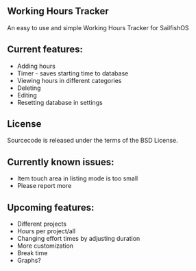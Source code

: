 ## Working Hours Tracker

An easy to use and simple Working Hours Tracker for SailfishOS

## Current features:
* Adding hours
* Timer - saves starting time to database
* Viewing hours in different categories
* Deleting
* Editing
* Resetting database in settings

## License
Sourcecode is released under the terms of the BSD License.

## Currently known issues:
* Item touch area in listing mode is too small
* Please report more 

## Upcoming features:
* Different projects
* Hours per project/all
* Changing effort times by adjusting duration
* More customization
* Break time
* Graphs?
